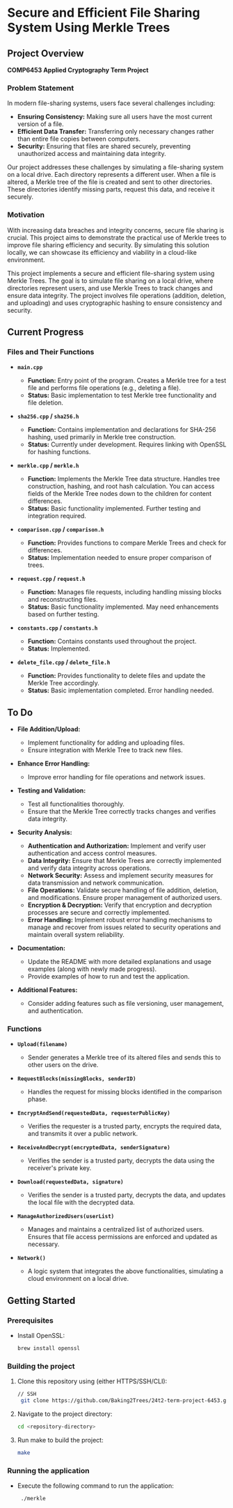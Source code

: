 # Secure and Efficient File Sharing System Using Merkle Trees

## Project Overview

**COMP6453 Applied Cryptography Term Project**

### Problem Statement

In modern file-sharing systems, users face several challenges including:

- **Ensuring Consistency:** Making sure all users have the most current version of a file.
- **Efficient Data Transfer:** Transferring only necessary changes rather than entire file copies between computers. 
- **Security:** Ensuring that files are shared securely, preventing unauthorized access and maintaining data integrity.

Our project addresses these challenges by simulating a file-sharing system on a local drive. Each directory represents a different user. When a file is altered, a Merkle tree of the file is created and sent to other directories. These directories identify missing parts, request this data, and receive it securely.

### Motivation

With increasing data breaches and integrity concerns, secure file sharing is crucial. This project aims to demonstrate the practical use of Merkle trees to improve file sharing efficiency and security. By simulating this solution locally, we can showcase its efficiency and viability in a cloud-like environment.

This project implements a secure and efficient file-sharing system using Merkle Trees. The goal is to simulate file sharing on a local drive, where directories represent users, and use Merkle Trees to track changes and ensure data integrity. The project involves file operations (addition, deletion, and uploading) and uses cryptographic hashing to ensure consistency and security.

## Current Progress

### Files and Their Functions

- **`main.cpp`**
  - **Function:** Entry point of the program. Creates a Merkle tree for a test file and performs file operations (e.g., deleting a file).
  - **Status:** Basic implementation to test Merkle tree functionality and file deletion.

- **`sha256.cpp` / `sha256.h`**
  - **Function:** Contains implementation and declarations for SHA-256 hashing, used primarily in Merkle tree construction.
  - **Status:** Currently under development. Requires linking with OpenSSL for hashing functions.

- **`merkle.cpp` / `merkle.h`**
  - **Function:** Implements the Merkle Tree data structure. Handles tree construction, hashing, and root hash calculation. You can access fields of the Merkle Tree nodes down to the children for content differences.
  - **Status:** Basic functionality implemented. Further testing and integration required.

- **`comparison.cpp` / `comparison.h`**
  - **Function:** Provides functions to compare Merkle Trees and check for differences.
  - **Status:** Implementation needed to ensure proper comparison of trees.

- **`request.cpp` / `request.h`**
  - **Function:** Manages file requests, including handling missing blocks and reconstructing files.
  - **Status:** Basic functionality implemented. May need enhancements based on further testing.

- **`constants.cpp` / `constants.h`**
  - **Function:** Contains constants used throughout the project.
  - **Status:** Implemented.

- **`delete_file.cpp` / `delete_file.h`**
  - **Function:** Provides functionality to delete files and update the Merkle Tree accordingly.
  - **Status:** Basic implementation completed. Error handling needed.

## To Do

- **File Addition/Upload:**
  - Implement functionality for adding and uploading files.
  - Ensure integration with Merkle Tree to track new files.

- **Enhance Error Handling:**
  - Improve error handling for file operations and network issues.

- **Testing and Validation:**
  - Test all functionalities thoroughly.
  - Ensure that the Merkle Tree correctly tracks changes and verifies data integrity.

- **Security Analysis:**
  - **Authentication and Authorization:** Implement and verify user authentication and access control measures.
  - **Data Integrity:** Ensure that Merkle Trees are correctly implemented and verify data integrity across operations.
  - **Network Security:** Assess and implement security measures for data transmission and network communication.
  - **File Operations:** Validate secure handling of file addition, deletion, and modifications. Ensure proper management of authorized users.
  - **Encryption & Decryption:** Verify that encryption and decryption processes are secure and correctly implemented.
  - **Error Handling:** Implement robust error handling mechanisms to manage and recover from issues related to security operations and maintain overall system reliability.

- **Documentation:**
  - Update the README with more detailed explanations and usage examples (along with newly made progress).
  - Provide examples of how to run and test the application.

- **Additional Features:**
  - Consider adding features such as file versioning, user management, and authentication.

### Functions

- **`Upload(filename)`**
  - Sender generates a Merkle tree of its altered files and sends this to other users on the drive.

- **`RequestBlocks(missingBlocks, senderID)`**
  - Handles the request for missing blocks identified in the comparison phase.

- **`EncryptAndSend(requestedData, requesterPublicKey)`**
  - Verifies the requester is a trusted party, encrypts the required data, and transmits it over a public network.

- **`ReceiveAndDecrypt(encryptedData, senderSignature)`**
  - Verifies the sender is a trusted party, decrypts the data using the receiver's private key.

- **`Download(requestedData, signature)`**
  - Verifies the sender is a trusted party, decrypts the data, and updates the local file with the decrypted data.

- **`ManageAuthorizedUsers(userList)`**
  - Manages and maintains a centralized list of authorized users. Ensures that file access permissions are enforced and updated as necessary.

- **`Network()`**
  - A logic system that integrates the above functionalities, simulating a cloud environment on a local drive.

## Getting Started

### Prerequisites

- Install OpenSSL:
  ```bash
  brew install openssl

### Building the project

1. Clone this repository using (either HTTPS/SSH/CLI):
   ```bash
   // SSH
    git clone https://github.com/Baking2Trees/24t2-term-project-6453.git
   
2. Navigate to the project directory:
    ```bash
    cd <repository-directory>

3. Run make to build the project:
    ```bash
    make

### Running the application

- Execute the following command to run the application:
   ```bash
    ./merkle
